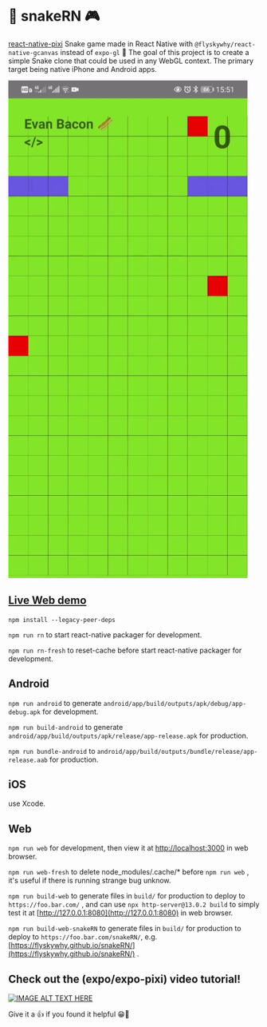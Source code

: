 # 🐍 snakeRN 🎮

[react-native-pixi](https://github.com/flyskywhy/react-native-pixi) Snake game made in React Native with `@flyskywhy/react-native-gcanvas` instead of `expo-gl` 👾 The goal of this project is to create a simple Snake clone that could be used in any WebGL context. The primary target being native iPhone and Android apps.

<img src="https://raw.githubusercontent.com/flyskywhy/snakeRN/master/assets/snakeRN.gif" width="480">

## [Live Web demo](https://flyskywhy.github.io/snakeRN/)

```
npm install --legacy-peer-deps
```

`npm run rn` to start react-native packager for development.

`npm run rn-fresh` to reset-cache before start react-native packager for development.

## Android
`npm run android` to generate `android/app/build/outputs/apk/debug/app-debug.apk` for development.

`npm run build-android` to generate `android/app/build/outputs/apk/release/app-release.apk` for production.

`npm run bundle-android` to `android/app/build/outputs/bundle/release/app-release.aab` for production.

## iOS
use Xcode.

## Web
`npm run web` for development, then view it at [http://localhost:3000](http://localhost:3000) in web browser.

`npm run web-fresh` to delete node_modules/.cache/* before `npm run web` , it's useful if there is running strange bug unknow.

`npm run build-web` to generate files in `build/` for production to deploy to `https://foo.bar.com/` , and can use `npx http-server@13.0.2 build` to simply test it at [http://127.0.0.1:8080](http://127.0.0.1:8080) in web browser.

`npm run build-web-snakeRN` to generate files in `build/` for production to deploy to `https://foo.bar.com/snakeRN/`, e.g. [https://flyskywhy.github.io/snakeRN/](https://flyskywhy.github.io/snakeRN/) .

## Check out the (expo/expo-pixi) video tutorial!

[![IMAGE ALT TEXT HERE](https://img.youtube.com/vi/iV2hCV2f1po/0.jpg)](https://www.youtube.com/watch?v=iV2hCV2f1po)

Give it a 👍 if you found it helpful 😁💙

